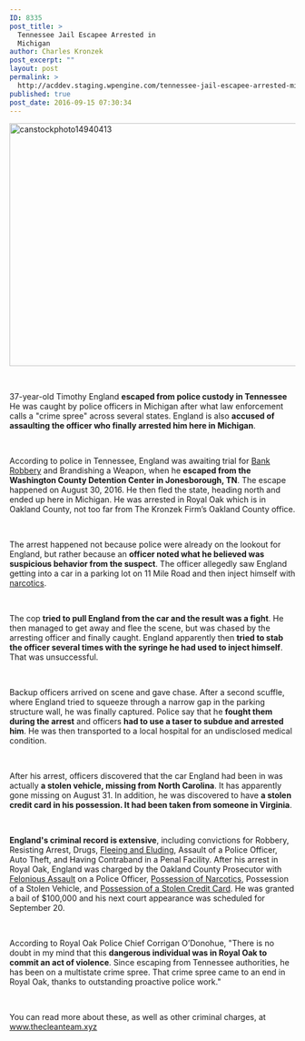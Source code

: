 ```yaml
---
ID: 8335
post_title: >
  Tennessee Jail Escapee Arrested in
  Michigan
author: Charles Kronzek
post_excerpt: ""
layout: post
permalink: >
  http://acddev.staging.wpengine.com/tennessee-jail-escapee-arrested-michigan.html
published: true
post_date: 2016-09-15 07:30:34
---
```

<img class="alignnone size-large wp-image-8336" src="http://acddev.staging.wpengine.com/wp-content/uploads/2016/09/canstockphoto14940413-1024x683.jpg" alt="canstockphoto14940413" width="640" height="427" />

&nbsp;

<span style="font-weight: 400;">37-year-old Timothy England </span><b>escaped from police custody in Tennessee</b><span style="font-weight: 400;"> He was caught by police officers in Michigan after what law enforcement calls a "crime spree" across several states. England is also </span><b>accused of assaulting the officer who finally arrested him here in Michigan</b><span style="font-weight: 400;">.</span>

&nbsp;

<span style="font-weight: 400;">According to police in Tennessee, England was awaiting trial for </span><a href="http://acddev.staging.wpengine.com/michigan-armed-robbery-attorney.html" target="_blank"><span style="font-weight: 400;">Bank Robbery</span></a><span style="font-weight: 400;"> and Brandishing a Weapon, when he </span><b>escaped from the Washington County Detention Center in Jonesborough, TN</b><span style="font-weight: 400;">. The escape happened on August 30, 2016. He then fled the state, heading north and ended up here in Michigan. He was arrested in Royal Oak which is in Oakland County, not too far from The Kronzek Firm’s Oakland County office.</span>

&nbsp;

<span style="font-weight: 400;">The arrest happened not because police were already on the lookout for England, but rather because an </span><b>officer noted what he believed was suspicious behavior from the suspect</b><span style="font-weight: 400;">. The officer allegedly saw England getting into a car in a parking lot on 11 Mile Road and then inject himself with </span><a href="http://acddev.staging.wpengine.com/drug-charges.html" target="_blank"><span style="font-weight: 400;">narcotics</span></a><span style="font-weight: 400;">.</span>

&nbsp;

<span style="font-weight: 400;">The cop </span><b>tried to pull England from the car and the result was a fight</b><span style="font-weight: 400;">. He then managed to get away and flee the scene, but was chased by the arresting officer and finally caught. England apparently then </span><b>tried to stab the officer several times with the syringe he had used to inject himself</b><span style="font-weight: 400;">. That was unsuccessful.</span>

&nbsp;

<span style="font-weight: 400;">Backup officers arrived on scene and gave chase. After a second scuffle, where England tried to squeeze through a narrow gap in the parking structure wall, he was finally captured. Police say that he </span><b>fought them during the arrest</b><span style="font-weight: 400;"> and officers </span><b>had to use a taser to subdue and arrested him</b><span style="font-weight: 400;">. He was then transported to a local hospital for an undisclosed medical condition.</span>

&nbsp;

<span style="font-weight: 400;">After his arrest, officers discovered that the car England had been in was actually </span><b>a stolen vehicle, missing from North Carolina</b><span style="font-weight: 400;">. It has apparently gone missing on August 31. In addition, he was discovered to have </span><b>a stolen credit card in his possession. It had been taken from someone in Virginia</b><span style="font-weight: 400;">.</span>

&nbsp;

<b>England's criminal record is extensive</b><span style="font-weight: 400;">, including convictions for Robbery, Resisting Arrest, Drugs, </span><a href="http://acddev.staging.wpengine.com/michigan-fleeing-eluding-attorneys-criminal-defense-lawyers.html" target="_blank"><span style="font-weight: 400;">Fleeing and Eluding</span></a><span style="font-weight: 400;">, Assault of a Police Officer, Auto Theft, and Having Contraband in a Penal Facility. After his arrest in Royal Oak, England was charged by the Oakland County Prosecutor with </span><a href="http://acddev.staging.wpengine.com/michigan-felonious-assault-attorneys-defense-lawyers.html" target="_blank"><span style="font-weight: 400;">Felonious Assault</span></a><span style="font-weight: 400;"> on a Police Officer, </span><a href="http://acddev.staging.wpengine.com/heroin.html" target="_blank"><span style="font-weight: 400;">Possession of Narcotics</span></a><span style="font-weight: 400;">, Possession of a Stolen Vehicle, and </span><a href="http://acddev.staging.wpengine.com/use-cancelled-revoked-financial-transaction-device.html" target="_blank"><span style="font-weight: 400;">Possession of a Stolen Credit Card</span></a><span style="font-weight: 400;">. He was granted a bail of $100,000 and his next court appearance was scheduled for September 20.</span>

&nbsp;

<span style="font-weight: 400;">According to Royal Oak Police Chief Corrigan O’Donohue, "There is no doubt in my mind that this </span><b>dangerous individual was in Royal Oak to commit an act of violence</b><span style="font-weight: 400;">. Since escaping from Tennessee authorities, he has been on a multistate crime spree. That crime spree came to an end in Royal Oak, thanks to outstanding proactive police work."</span>

&nbsp;

<span style="font-weight: 400;">You can read more about these, as well as other criminal charges, at </span><a href="http://acddev.staging.wpengine.com" target="_blank"><span style="font-weight: 400;">www.thecleanteam.xyz</span></a>

&nbsp;
